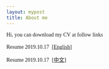 ```yaml
---
layout: mypost
title: About me
---
```


<p>
	<span class="hcdict" style="font-family:verdana, &quot;font-size:14px;color:#282828;background-color:#FFFFFF;">Hi, you can download my CV at follow links<br />
<br />
Resume 2019.10.17&nbsp;&nbsp;</span><span style="font-family:verdana, &quot;font-size:14px;color:#282828;background-color:#FFFFFF;"><a href="https://github.com/ChuanyuXue/profile/blob/master/static/Chuan-yuXue.pdf" target="_blank">[English]</a></span>
</p>
<p>
	<span style="font-family:verdana, &quot;font-size:14px;color:#282828;background-color:#FFFFFF;"><span class="hcdict" style="font-family:verdana, &quot;font-size:14px;color:#282828;background-color:#FFFFFF;">Resume 2019.10.17&nbsp;&nbsp;</span><a href="https://github.com/ChuanyuXue/profile/blob/master/static/%E8%96%9B%E4%BC%A0%E9%9B%A8.pdf" target="_blank"><span style="font-family:verdana, &quot;font-size:14px;color:#282828;background-color:#FFFFFF;">[中文]</span></a><br />
</span>
</p>
<p>
	<br />
</p>
<p>
	<br />
</p>


